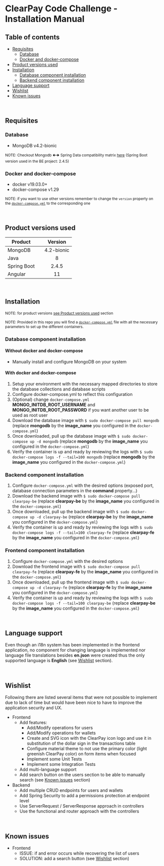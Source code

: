 # ClearPay Code Challenge - Installation Manual

## Table of contents

- [Requisites](#requisites)
  - [Database](#database)
  - [Docker and docker-compose](#docker-and-docker-compose)
- [Product versions used](#product-versions-used)
- [Installation](#installation)
  - [Database component installation](#database-component-installation)
  - [Backend component installation](#backend-component-installation)
- [Language support](#language-support)
- [Wishlist](#wishlist)
- [Known issues](#known-issues)

<br/>

## Requisites

### Database

- MongoDB v4.2-bionic

<span style="font-size: 12px;">NOTE: Checkout Mongodb 🠈🠊 Spring Data compatibility matrix [here](https://docs.spring.io/spring-data/mongodb/docs/current/reference/html/#compatibility.matrix)
(Spring Boot version used in the BE project: 2.4.5)</span>

### Docker and docker-compose

- docker v19.03.0+
- docker-compose v1.29

<span style="font-size: 12px;">NOTE: if you want to use other versions remember to change the `version` property on the [`docker-compose.yml`](docker/docker-compose.yml) to the corresponding one</span>

<br/>

## Product versions used

  | Product | | Version |
  |---|---|:-:|
  | MongoDB | | 4.2-bionic
  | Java | | 8 |
  | Spring Boot | | 2.4.5 |
  | Angular | | 11 |

<br/>

## Installation

<span style="font-size: 12px;">NOTE: for product versions [see Product versions used](#product-versions-used) section</span>

<span style="font-size: 12px;">NOTE: Provided in this repo you will find a [`docker-compose.yml`](docker/docker-compose.yml) file with all the necessary parameters to set up the different containers.</span>

### Database component installation

#### Without docker and docker-compose

- Manually install and configure MongoDB on your system

#### With docker and docker-compose

1. Setup your environment with the necessary mapped directories to store the database collections and database scripts
2. Configure docker-compose.yml to reflect this configuration
3. (Optional) change `docker-compose.yml` **MONGO_INITDB_ROOT_USERNAME** and **MONGO_INITDB_ROOT_PASSWORD** if you want another user to be used as root user
4. Download the database image with `$ sudo docker-compose pull mongodb` (replace **mongodb** by the **image_name** you configured in the `docker-compose.yml`)
5. Once downloaded, pull up the database image with `$ sudo docker-compose up -d mongodb` (replace **mongodb** by the **image_name** you configured in the `docker-compose.yml`)
6. Verify the container is up and ready by reviewing the logs with `$ sudo docker-compose logs -f --tail=100 mongodb` (replace **mongodb** by the **image_name** you configured in the `docker-compose.yml`)

### Backend component installation

1. Configure `docker-compose.yml` with the desired options (exposed port, database connection parameters in the **command** property...)
2. Download the backend image with `$ sudo docker-compose pull clearpay-be` (replace **clearpay-be** by the **image_name** you configured in the `docker-compose.yml`)
3. Once downloaded, pull up the backend image with `$ sudo docker-compose up -d clearpay-be` (replace **clearpay-be** by the **image_name** you configured in the `docker-compose.yml`)
4. Verify the container is up and ready by reviewing the logs with `$ sudo docker-compose logs -f --tail=100 clearpay-fe` (replace **clearpay-fe** by the **image_name** you configured in the `docker-compose.yml`)

### Frontend component installation

1. Configure `docker-compose.yml` with the desired options
2. Download the frontend image with `$ sudo docker-compose pull clearpay-fe` (replace **clearpay-fe** by the **image_name** you configured in the `docker-compose.yml`)
3. Once downloaded, pull up the frontend image with `$ sudo docker-compose up -d clearpay-fe` (replace **clearpay-fe** by the **image_name** you configured in the `docker-compose.yml`)
4. Verify the container is up and ready by reviewing the logs with `$ sudo docker-compose logs -f --tail=100 clearpay-be` (replace **clearpay-be** by the **image_name** you configured in the `docker-compose.yml`)

<br/>

## Language support

Even though an i18n system has been implemented in the frontend application, no component for changing language is implemented nor language file translations besides **en.json** were created thus the only supported language is **English** (see [Wishlist](#wishlist) section).

<br/>

## Wishlist

Following there are listed several items that were not possible to implement due to lack of time but would have been nice to have to improve the application security and UX.

- Frontend
  - Add features:
    - Add/Modify operations for users
    - Add/Modify operations for wallets
    - Create and SVG icon with the ClearPay icon logo and use it in substitution of the dollar sign in the transactions table
    - Configure material theme to not use the primary color (light greenish ClearPay color) on form items when focused
    - Implement some Unit Tests
    - Implement some Integration Tests
  - Add multi-language support
  - Add search button on the users section to be able to manually search (see [Known issues](#known-issues) section)
- Backend
  - Add multiple CRUD endpoints for users and wallets
  - Add Spring Security to add a permissions protection at endpoint level
  - Use ServerRequest / ServerResponse approach in controllers
  - Use the functional and router approach with the controllers

<br/>

## Known issues

- Frontend
  - ISSUE: if and error occurs while recovering the list of users
  - SOLUTION: add a search button (see [Wishlist](#wishlist) section)